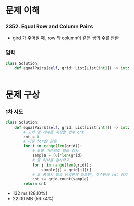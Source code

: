 # 문제 이해
### 2352. Equal Row and Column Pairs
* gird 가 주어질 때, row 와 column이 같은 쌍의 수를 반환
### 입력
```python
class Solution:
    def equalPairs(self, grid: List[List[int]]) -> int:
        
```
# 문제 구상
### 1차 시도
```python
class Solution:
    def equalPairs(self, grid: List[List[int]]) -> int:
        # 오와 열 개수를 저장할 변수 cnt
        cnt = 0
        # 이중 for문 활용
        for i in range(len(grid)):
            # 오를 기준으로 열을 검사
            sample = [0]*len(grid)
            # 열 하나를 검사하고
            for j in range(len(grid)):
                sample[j] = grid[j][i]
            # 오 중에서 열과 동일한게 있으면, 갯수만큼 cnt 증가
            cnt += grid.count(sample)
        return cnt
```
* 132 ms (28.10%)
* 22.00 MB (56.74%)